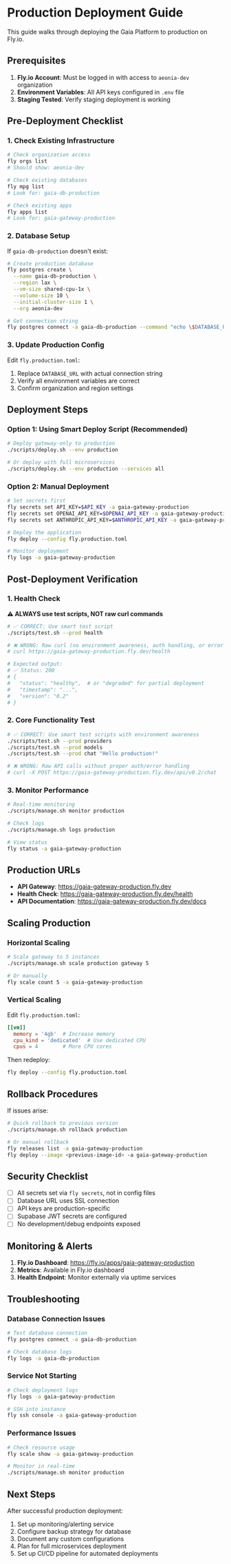 # Production Deployment Guide

This guide walks through deploying the Gaia Platform to production on Fly.io.

## Prerequisites

1. **Fly.io Account**: Must be logged in with access to `aeonia-dev` organization
2. **Environment Variables**: All API keys configured in `.env` file
3. **Staging Tested**: Verify staging deployment is working

## Pre-Deployment Checklist

### 1. Check Existing Infrastructure

```bash
# Check organization access
fly orgs list
# Should show: aeonia-dev

# Check existing databases
fly mpg list
# Look for: gaia-db-production

# Check existing apps
fly apps list
# Look for: gaia-gateway-production
```

### 2. Database Setup

If `gaia-db-production` doesn't exist:

```bash
# Create production database
fly postgres create \
  --name gaia-db-production \
  --region lax \
  --vm-size shared-cpu-1x \
  --volume-size 10 \
  --initial-cluster-size 1 \
  --org aeonia-dev

# Get connection string
fly postgres connect -a gaia-db-production --command "echo \$DATABASE_URL"
```

### 3. Update Production Config

Edit `fly.production.toml`:
1. Replace `DATABASE_URL` with actual connection string
2. Verify all environment variables are correct
3. Confirm organization and region settings

## Deployment Steps

### Option 1: Using Smart Deploy Script (Recommended)

```bash
# Deploy gateway-only to production
./scripts/deploy.sh --env production

# Or deploy with full microservices
./scripts/deploy.sh --env production --services all
```

### Option 2: Manual Deployment

```bash
# Set secrets first
fly secrets set API_KEY=$API_KEY -a gaia-gateway-production
fly secrets set OPENAI_API_KEY=$OPENAI_API_KEY -a gaia-gateway-production
fly secrets set ANTHROPIC_API_KEY=$ANTHROPIC_API_KEY -a gaia-gateway-production

# Deploy the application
fly deploy --config fly.production.toml

# Monitor deployment
fly logs -a gaia-gateway-production
```

## Post-Deployment Verification

### 1. Health Check

**⚠️ ALWAYS use test scripts, NOT raw curl commands**

```bash
# ✅ CORRECT: Use smart test script
./scripts/test.sh --prod health

# ❌ WRONG: Raw curl (no environment awareness, auth handling, or error context)
# curl https://gaia-gateway-production.fly.dev/health

# Expected output:
# ✅ Status: 200
# {
#   "status": "healthy",  # or "degraded" for partial deployment
#   "timestamp": "...",
#   "version": "0.2"
# }
```

### 2. Core Functionality Test

```bash
# ✅ CORRECT: Use smart test scripts with environment awareness
./scripts/test.sh --prod providers
./scripts/test.sh --prod models
./scripts/test.sh --prod chat "Hello production!"

# ❌ WRONG: Raw API calls without proper auth/error handling
# curl -X POST https://gaia-gateway-production.fly.dev/api/v0.2/chat
```

### 3. Monitor Performance

```bash
# Real-time monitoring
./scripts/manage.sh monitor production

# Check logs
./scripts/manage.sh logs production

# View status
fly status -a gaia-gateway-production
```

## Production URLs

- **API Gateway**: https://gaia-gateway-production.fly.dev
- **Health Check**: https://gaia-gateway-production.fly.dev/health
- **API Documentation**: https://gaia-gateway-production.fly.dev/docs

## Scaling Production

### Horizontal Scaling

```bash
# Scale gateway to 5 instances
./scripts/manage.sh scale production gateway 5

# Or manually
fly scale count 5 -a gaia-gateway-production
```

### Vertical Scaling

Edit `fly.production.toml`:
```toml
[[vm]]
  memory = '4gb'  # Increase memory
  cpu_kind = 'dedicated'  # Use dedicated CPU
  cpus = 4        # More CPU cores
```

Then redeploy:
```bash
fly deploy --config fly.production.toml
```

## Rollback Procedures

If issues arise:

```bash
# Quick rollback to previous version
./scripts/manage.sh rollback production

# Or manual rollback
fly releases list -a gaia-gateway-production
fly deploy --image <previous-image-id> -a gaia-gateway-production
```

## Security Checklist

- [ ] All secrets set via `fly secrets`, not in config files
- [ ] Database URL uses SSL connection
- [ ] API keys are production-specific
- [ ] Supabase JWT secrets are configured
- [ ] No development/debug endpoints exposed

## Monitoring & Alerts

1. **Fly.io Dashboard**: https://fly.io/apps/gaia-gateway-production
2. **Metrics**: Available in Fly.io dashboard
3. **Health Endpoint**: Monitor externally via uptime services

## Troubleshooting

### Database Connection Issues

```bash
# Test database connection
fly postgres connect -a gaia-db-production

# Check database logs
fly logs -a gaia-db-production
```

### Service Not Starting

```bash
# Check deployment logs
fly logs -a gaia-gateway-production

# SSH into instance
fly ssh console -a gaia-gateway-production
```

### Performance Issues

```bash
# Check resource usage
fly scale show -a gaia-gateway-production

# Monitor in real-time
./scripts/manage.sh monitor production
```

## Next Steps

After successful production deployment:

1. Set up monitoring/alerting service
2. Configure backup strategy for database
3. Document any custom configurations
4. Plan for full microservices deployment
5. Set up CI/CD pipeline for automated deployments